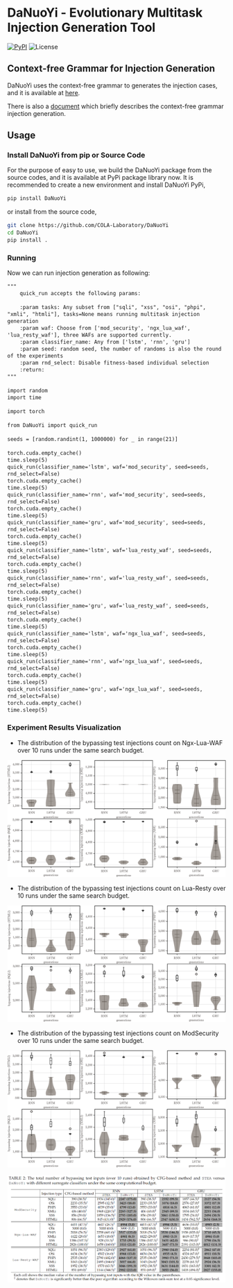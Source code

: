 # DaNuoYi - Evolutionary Multitask Injection Generation Tool
[![PyPI](https://img.shields.io/pypi/v/DaNuoYi)](https://pypi.org/project/DaNuoYi/)
![License](https://img.shields.io/pypi/l/DaNuoYi?logo=DaNuoYi)

## Context-free Grammar for Injection Generation
DaNuoYi uses the context-free grammar to generates the injection cases, and it is available at [here](DaNuoYi/injection_utils/payload).

There is also a [document](document/context-free-grammar.pdf) which briefly describes the context-free grammar injection generation.

## Usage

### Install DaNuoYi from pip or Source Code
For the purpose of easy to use, we build the DaNuoYi package from the source codes, and it is available at PyPi package library now. 
It is recommended to create a new environment and install DaNuoYi PyPi,
```bash
pip install DaNuoYi
```
or install from the source code,

```bash
git clone https://github.com/COLA-Laboratory/DaNuoYi
cd DaNuoYi
pip install .
```

### Running
Now we can run injection generation as following:
```python3
"""
    quick_run accepts the following params:

    :param tasks: Any subset from ["sqli", "xss", "osi", "phpi", "xmli", "htmli"], tasks=None means running multitask injection generation
    :param waf: Choose from ['mod_security', 'ngx_lua_waf', 'lua_resty_waf'], three WAFs are supported currently.
    :param classifier_name: Any from ['lstm', 'rnn', 'gru']
    :param seed: random seed, the number of randoms is also the round of the experiments
    :param rnd_select: Disable fitness-based individual selection
    :return:
"""

import random
import time

import torch

from DaNuoYi import quick_run

seeds = [random.randint(1, 1000000) for _ in range(21)]

torch.cuda.empty_cache()
time.sleep(5)
quick_run(classifier_name='lstm', waf='mod_security', seed=seeds, rnd_select=False)
torch.cuda.empty_cache()
time.sleep(5)
quick_run(classifier_name='rnn', waf='mod_security', seed=seeds, rnd_select=False)
torch.cuda.empty_cache()
time.sleep(5)
quick_run(classifier_name='gru', waf='mod_security', seed=seeds, rnd_select=False)
torch.cuda.empty_cache()
time.sleep(5)
quick_run(classifier_name='lstm', waf='lua_resty_waf', seed=seeds, rnd_select=False)
torch.cuda.empty_cache()
time.sleep(5)
quick_run(classifier_name='rnn', waf='lua_resty_waf', seed=seeds, rnd_select=False)
torch.cuda.empty_cache()
time.sleep(5)
quick_run(classifier_name='gru', waf='lua_resty_waf', seed=seeds, rnd_select=False)
torch.cuda.empty_cache()
time.sleep(5)
quick_run(classifier_name='lstm', waf='ngx_lua_waf', seed=seeds, rnd_select=False)
torch.cuda.empty_cache()
time.sleep(5)
quick_run(classifier_name='rnn', waf='ngx_lua_waf', seed=seeds, rnd_select=False)
torch.cuda.empty_cache()
time.sleep(5)
quick_run(classifier_name='gru', waf='ngx_lua_waf', seed=seeds, rnd_select=False)
torch.cuda.empty_cache()
time.sleep(5)

```
### Experiment Results Visualization
- The distribution of the bypassing test injections count on Ngx-Lua-WAF over 10 runs under the same search budget.

![NGX-Lua-WAF](document/box_ngx.png)
- The distribution of the bypassing test injections count on Lua-Resty over 10 runs under the same search budget.

![LUA-Resty-WAF](document/box_lua.png)
- The distribution of the bypassing test injections count on ModSecurity over 10 runs under the same search budget.

![ModSecurity-WAF](document/box_mod.png)


![img.png](document/table.png)
